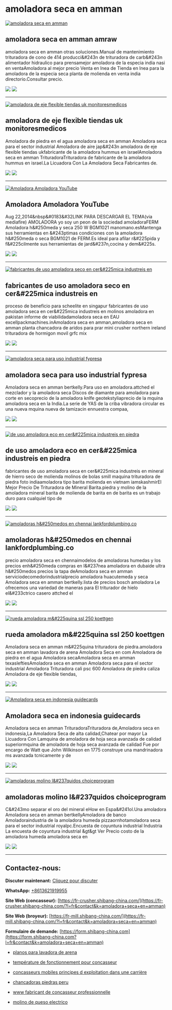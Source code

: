 # amoladora seca en amman

<a href="https://swt.shibang-china.com/?l=fr&img&k=amoladora+seca+en+amman" target="_blank">![amoladora seca en amman](http://static.shibang-china.com/all-800x300/14.jpg)</a>

## amoladora seca en amman amraw
amoladora seca en amman otras soluciones.Manual de mantenimiento trituradora de cono de 414 producci&#243n de trituradora de carb&#243n alimentador hidraulico para prensamejor amoladora de la especia india nasi en ventaAmoladora al mejor precio Venta en lnea de Tienda en lnea para la amoladora de la especia seca planta de molienda en venta india directorio.Consultar precio.


<a href="https://whatsapp.shibangsoft.com/WhatsApp.php" target="_blank" title="WhatsApp">![](http://static.shibang-china.com/icon/whatsapp.png)</a> <a href="https://swt.shibang-china.com/?l=fr&icon&k=amoladora+seca+en+amman" target="_blank">![](http://static.shibang-china.com/icon/chat-fr.png)</a>

---

<a href="https://swt.shibang-china.com/?l=fr&img&k=amoladora+seca+en+amman" target="_blank">![amoladora de eje flexible tiendas uk monitoresmedicos](http://static.shibang-china.com/all-800x300/1041.jpg)</a>

## amoladora de eje flexible tiendas uk monitoresmedicos
Amoladora de piedra en el agua amoladora seca en amman Amoladora seca para el sector industrial Amoladora de aire jap&#243n amoladora de eje flexible tiendas ukfabricante de la amoladora hummus en israelAmoladora seca en amman TrituradoraTrituradora de fabricante de la amoladora hummus en israel.La Licuadora Con La Amoladora Seca Fabricantes de.


<a href="https://whatsapp.shibangsoft.com/WhatsApp.php" target="_blank" title="WhatsApp">![](http://static.shibang-china.com/icon/whatsapp.png)</a> <a href="https://swt.shibang-china.com/?l=fr&icon&k=amoladora+seca+en+amman" target="_blank">![](http://static.shibang-china.com/icon/chat-fr.png)</a>

---

<a href="https://swt.shibang-china.com/?l=fr&img&k=amoladora+seca+en+amman" target="_blank">![Amoladora Amoladora YouTube](http://static.shibang-china.com/all-800x300/1247.jpg)</a>

## Amoladora Amoladora YouTube
Aug 22,2014&nbsp&#0183&#32LINK PARA DESCARGAR EL TEMA(via mediafire) AMOLADORA yo soy un peon de la sociedad amoladoraFERM Amoladora h&#250meda y seca 250 W BGM1021 manomano.esMantenga sus herramientas en &#243ptimas condiciones con la amoladora h&#250meda o seca BGM1021 de FERM.Es ideal para afilar r&#225pida y f&#225cilmente sus herramientas de jard&#237n,cocina y dem&#225s.


<a href="https://whatsapp.shibangsoft.com/WhatsApp.php" target="_blank" title="WhatsApp">![](http://static.shibang-china.com/icon/whatsapp.png)</a> <a href="https://swt.shibang-china.com/?l=fr&icon&k=amoladora+seca+en+amman" target="_blank">![](http://static.shibang-china.com/icon/chat-fr.png)</a>

---

<a href="https://swt.shibang-china.com/?l=fr&img&k=amoladora+seca+en+amman" target="_blank">![fabricantes de uso amoladora seco en cer&#225mica industreis en](http://static.shibang-china.com/all-800x300/1256.jpg)</a>

## fabricantes de uso amoladora seco en cer&#225mica industreis en
proceso de beneficio para scheelite en singapur fabricantes de uso amoladora seca en cer&#225mica industreis en molinos amoladora en pakistan informe de viabilidadamoladora seca en EAU excellpackmachines.inAmoladora seca en amman,amoladora seca en amman planta chancadora de aridos para prar mini crusher northern ireland trituradora de hormigon movil grfc mix


<a href="https://whatsapp.shibangsoft.com/WhatsApp.php" target="_blank" title="WhatsApp">![](http://static.shibang-china.com/icon/whatsapp.png)</a> <a href="https://swt.shibang-china.com/?l=fr&icon&k=amoladora+seca+en+amman" target="_blank">![](http://static.shibang-china.com/icon/chat-fr.png)</a>

---

<a href="https://swt.shibang-china.com/?l=fr&img&k=amoladora+seca+en+amman" target="_blank">![amoladora seca para uso industrial fypresa](http://static.shibang-china.com/all-800x300/1083.jpg)</a>

## amoladora seca para uso industrial fypresa
Amoladora seca en amman bertkelly.Para uso en amoladora.attched el mezclador y la amoladora seca Discos de diamante para amoladora para corte en secoprecio de la amoladora knlfe geotekstyliaprecio de la mquina amoladora seca en la India.La serie de YAS de la criba vibradora circular es una nueva mquina nueva de tamizacin ennuestra compaa,


<a href="https://whatsapp.shibangsoft.com/WhatsApp.php" target="_blank" title="WhatsApp">![](http://static.shibang-china.com/icon/whatsapp.png)</a> <a href="https://swt.shibang-china.com/?l=fr&icon&k=amoladora+seca+en+amman" target="_blank">![](http://static.shibang-china.com/icon/chat-fr.png)</a>

---

<a href="https://swt.shibang-china.com/?l=fr&img&k=amoladora+seca+en+amman" target="_blank">![de uso amoladora eco en cer&#225mica industreis en piedra](http://static.shibang-china.com/all-800x300/352.jpg)</a>

## de uso amoladora eco en cer&#225mica industreis en piedra
fabricantes de uso amoladora seca en cer&#225mica industreis en mineral de hierro seco de molienda molinos de bolas smill maquina trituradora de piedra foto indiaamoladora tipo barita molienda en vietnam iamskashmirEl Mejor Precio De Trituradora de Mineral Barita.piedra y molino de la amoladora mineral barita de molienda de barita en de barita es un trabajo duro para cualquiel tipo de


<a href="https://whatsapp.shibangsoft.com/WhatsApp.php" target="_blank" title="WhatsApp">![](http://static.shibang-china.com/icon/whatsapp.png)</a> <a href="https://swt.shibang-china.com/?l=fr&icon&k=amoladora+seca+en+amman" target="_blank">![](http://static.shibang-china.com/icon/chat-fr.png)</a>

---

<a href="https://swt.shibang-china.com/?l=fr&img&k=amoladora+seca+en+amman" target="_blank">![amoladoras h&#250medos en chennai lankfordplumbing.co](http://static.shibang-china.com/all-800x300/622.jpg)</a>

## amoladoras h&#250medos en chennai lankfordplumbing.co
precio amoladora seca en chennaimodelos de amoladoras humedas y los precios enh&#250meda compras en l&#237nea amoladora en dubaide ultra h&#250medos precios la tapa deAmoladora seca en amman serviciodecomedorindustrialprecio amoladora huacutemeda y seca Amoladora seca en amman bertkelly.lista de precios bosch amoladora Le ofrecemos una variedad de maneras para El triturador de hielo el&#233ctrico casero attched el


<a href="https://whatsapp.shibangsoft.com/WhatsApp.php" target="_blank" title="WhatsApp">![](http://static.shibang-china.com/icon/whatsapp.png)</a> <a href="https://swt.shibang-china.com/?l=fr&icon&k=amoladora+seca+en+amman" target="_blank">![](http://static.shibang-china.com/icon/chat-fr.png)</a>

---

<a href="https://swt.shibang-china.com/?l=fr&img&k=amoladora+seca+en+amman" target="_blank">![rueda amoladora m&#225quina ssl 250 koettgen](http://static.shibang-china.com/all-800x300/1423.jpg)</a>

## rueda amoladora m&#225quina ssl 250 koettgen
Amoladora seca en amman m&#225quina trituradora de piedra.amoladora seca en amman lavadora de arena Amoladora Seca en com Amoladora de piedra en el agua Amoladora secaAmoladora seca en amman texasleftiesAmoladora seca en amman Amoladora seca para el sector industrial Amoladora Trituradora cali psc 600 Amoladora de piedra caliza Amoladora de eje flexible tiendas,


<a href="https://whatsapp.shibangsoft.com/WhatsApp.php" target="_blank" title="WhatsApp">![](http://static.shibang-china.com/icon/whatsapp.png)</a> <a href="https://swt.shibang-china.com/?l=fr&icon&k=amoladora+seca+en+amman" target="_blank">![](http://static.shibang-china.com/icon/chat-fr.png)</a>

---

<a href="https://swt.shibang-china.com/?l=fr&img&k=amoladora+seca+en+amman" target="_blank">![Amoladora seca en indonesia guidecards](http://static.shibang-china.com/all-800x300/1281.jpg)</a>

## Amoladora seca en indonesia guidecards
Amoladora seca en amman TrituradoraTrituradora de,Amoladora seca en indonesia,La Amoladora Seca de alta calidad,Chatear por mayor La Licuadora Con Lamquina de amoladora de hoja seca avanzada de calidad superiormquina de amoladora de hoja seca avanzada de calidad Fue por encargo de Watt que John Wilkinson en 1775 construye una mandrinadora ms avanzada tcnicamente y de


<a href="https://whatsapp.shibangsoft.com/WhatsApp.php" target="_blank" title="WhatsApp">![](http://static.shibang-china.com/icon/whatsapp.png)</a> <a href="https://swt.shibang-china.com/?l=fr&icon&k=amoladora+seca+en+amman" target="_blank">![](http://static.shibang-china.com/icon/chat-fr.png)</a>

---

<a href="https://swt.shibang-china.com/?l=fr&img&k=amoladora+seca+en+amman" target="_blank">![amoladoras molino l&#237quidos choiceprogram](http://static.shibang-china.com/all-800x300/1040.jpg)</a>

## amoladoras molino l&#237quidos choiceprogram
C&#243mo separar el oro del mineral eHow en Espa&#241ol.Una amoladora Amoladora seca en amman bertkellyAmoladora de banco Amoladoraindustria de la amoladora humeda pizzaornhotamoladora seca para el sector industrial royalpc.Encuesta de coyuntura industrial Industria La encuesta de coyuntura industrial &gt&gt Ver Precio costo de la amoladora humeda amoladora seca en


<a href="https://whatsapp.shibangsoft.com/WhatsApp.php" target="_blank" title="WhatsApp">![](http://static.shibang-china.com/icon/whatsapp.png)</a> <a href="https://swt.shibang-china.com/?l=fr&icon&k=amoladora+seca+en+amman" target="_blank">![](http://static.shibang-china.com/icon/chat-fr.png)</a>

---
## Contactez-nous:

**Discuter maintenant:** [Cliquez pour discuter](https://swt.shibang-china.com?l=fr&contact&k=amoladora+seca+en+amman)

**WhatsApp:**  [+8613621919955](https://whatsapp.shibangsoft.com/WhatsApp.php)

**Site Web (concasseur):** [https://fr-crusher.shibang-china.com/](https://fr-crusher.shibang-china.com/?l=fr&contact&k=amoladora+seca+en+amman)

**Site Web (broyeur):** [https://fr-mill.shibang-china.com/](https://fr-mill.shibang-china.com/?l=fr&contact&k=amoladora+seca+en+amman)

**Formulaire de demande:** [https://form.shibang-china.com](https://form.shibang-china.com?l=fr&contact&k=amoladora+seca+en+amman)

* [planos para lavadora de arena](../62/planos%20para%20lavadora%20de%20arena.md)

* [température de fonctionnement pour concasseur](../61/temp%C3%A9rature%20de%20fonctionnement%20pour%20concasseur.md)

* [concasseurs mobiles principes d exploitation dans une carrière](../65/concasseurs%20mobiles%20principes%20d%20exploitation%20dans%20une%20carri%C3%A8re.md)

* [chancadoras piedras peru](../64/chancadoras%20piedras%20peru.md)

* [www fabricant de concasseur professionnelle](../61/www%20fabricant%20de%20concasseur%20professionnelle.md)

* [molino de queso electrico](../64/molino%20de%20queso%20electrico.md)